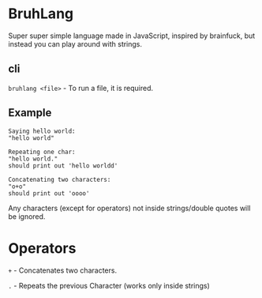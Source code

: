 # BruhLang

Super super simple language made in JavaScript, inspired by brainfuck, but instead you can play around with strings.

## cli

`bruhlang <file>` - To run a file, it is required.

## Example

```
Saying hello world:
"hello world"

Repeating one char:
"hello world."
should print out 'hello worldd'

Concatenating two characters:
"o+o"
should print out 'oooo'
```

Any characters (except for operators) not inside strings/double quotes will be ignored.

# Operators

`+` - Concatenates two characters.

`.` - Repeats the previous Character (works only inside strings)
